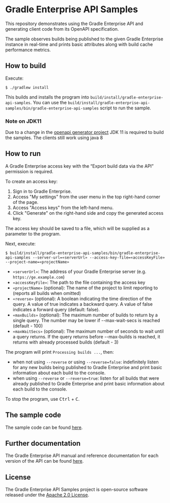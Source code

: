 # Gradle Enterprise API Samples

This repository demonstrates using the Gradle Enterprise API and generating client code from its OpenAPI specification.

The sample observes builds being published to the given Gradle Enterprise instance in real-time and prints basic attributes along with build cache performance metrics.

## How to build

Execute:

```
$ ./gradlew install
```

This builds and installs the program into `build/install/gradle-enterprise-api-samples`.
You can use the `build/install/gradle-enterprise-api-samples/bin/gradle-enterprise-api-samples` script to run the sample.

### Note on JDK11

Due to a change in the [openapi generator project](https://github.com/gradle/gradle-enterprise-api-samples/pull/74)  JDK 11 is required to build the samples. The clients still work using java 8
## How to run

A Gradle Enterprise access key with the “Export build data via the API” permission is required.

To create an access key:

1. Sign in to Gradle Enterprise.
2. Access "My settings" from the user menu in the top right-hand corner of the page.
3. Access "Access keys" from the left-hand menu.
4. Click "Generate" on the right-hand side and copy the generated access key.

The access key should be saved to a file, which will be supplied as a parameter to the program.

Next, execute:

```
$ build/install/gradle-enterprise-api-samples/bin/gradle-enterprise-api-samples --server-url=«serverUrl» --access-key-file=«accessKeyFile» --project-name=«projectName»
```

- `«serverUrl»`: The address of your Gradle Enterprise server (e.g. `https://ge.example.com`)
- `«accessKeyFile»`: The path to the file containing the access key
- `«projectName»` (optional): The name of the project to limit reporting to (reports all builds when omitted)
- `«reverse»` (optional): A boolean indicating the time direction of the query. A value of true indicates a backward query. A value of false indicates a forward query (default: false).
- `«maxBuilds»` (optional): The maximum number of builds to return by a single query. The number may be lower if --max-wait-secs is reached (default - 100)
- `«maxWaitSecs»` (optional): The maximum number of seconds to wait until a query returns. If the query returns before --max-builds is reached, it returns with already processed builds (default - 3)

The program will print `Processing builds ...`, then:
- when not using `--reverse` or using `--reverse=false`: indefinitely listen for any new builds being published to Gradle Enterprise and print basic information about each build to the console.
- when using `--reverse` or `--reverse=true`: listen for all builds that were already published to Gradle Enterprise and print basic information about each build to the console.

To stop the program, use <kbd>Ctrl</kbd> + <kbd>C</kbd>.

## The sample code

The sample code can be found [here](https://github.com/gradle/gradle-enterprise-api-samples/blob/main/src/main/java/com/gradle/enterprise/api).

## Further documentation

The Gradle Enterprise API manual and reference documentation for each version of the API can be found [here](https://docs.gradle.com/enterprise/api-manual).

## License

The Gradle Enterprise API Samples project is open-source software released under the [Apache 2.0 License][apache-license].

[apache-license]: https://www.apache.org/licenses/LICENSE-2.0.html
